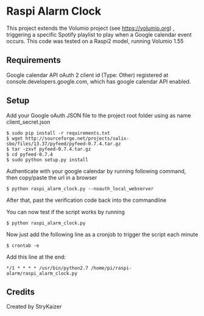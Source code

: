 # Raspi Alarm Clock

This project extends the Volumio project (see https://volumio.org) , triggering a specific Spotify playlist to play when a Google calendar event occurs.
This code was tested on a Raspi2 model, running Volumio 1.55

## Requirements

Google calendar API oAuth 2 client id (Type: Other) registered at console.developers.google.com, which has google calendar API enabled.

## Setup

Add your Google oAuth JSON file to the project root folder using as name client_secret.json

    $ sudo pip install -r requirements.txt
    $ wget http://sourceforge.net/projects/salix-sbo/files/13.37/pyfeed/pyfeed-0.7.4.tar.gz
    $ tar -zxvf pyfeed-0.7.4.tar.gz
    $ cd pyfeed-0.7.4
    $ sudo python setup.py install

Authenticate with your google calendar by running following command, then copy/paste the url in a browser

    $ python raspi_alarm_clock.py --noauth_local_webserver

After that, past the verification code back into the commandline

You can now test if the script works by running

    $ python raspi_alarm_clock.py

Now just add the following line as a cronjob to trigger the script each minute

    $ crontab -e

Add this line at the end:

    */1 * * * * /usr/bin/python2.7 /home/pi/raspi-alarm/raspi_alarm_clock.py

## Credits

Created by StryKaizer
